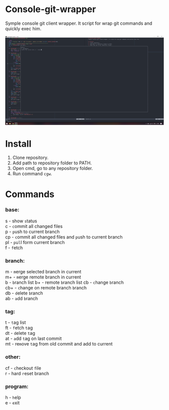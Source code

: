 # Console-git-wrapper
Symple console git client wrapper. It script for wrap git commands and quickly exec him.

![Screenshot](https://github.com/ta-tikoma/console-git-wrapper/raw/master/screenshot.png)

# Install
1. Clone repository.
2. Add path to repository folder to PATH.
3. Open cmd, go to any repository folder.
4. Run command `cgw`.

# Commands
  
### base:  
s   - show `s`tatus  
c   - `c`ommit all changed files  
p   - `p`ush to current branch  
cp  - `c`ommit all changed files and `p`ush to current branch  
pl  - `p`u`l`l form current branch  
f   - `f`etch  

### branch:
m   - `m`erge selected branch in current  
m+  - `m`erge remote branch in current  
b   - `b`ranch list 
b+  -  remote `b`ranch list 
cb  - `c`hange `b`ranch   
cb+ - `c`hange on remote branch `b`ranch   
db  - `d`elete `b`ranch  
ab  - `a`dd `b`ranch  

### tag:
t   - `t`ag list  
ft  - `f`etch `t`ag  
dt  - `d`elete `t`ag  
at  - `a`dd `t`ag on last commit  
mt  - re`m`ove `t`ag from old commit and add to current 

### other:
cf  - `c`heckout `f`ile  
r   - hard `r`eset branch  
  
### program:
h   - `h`elp  
e   - `e`xit  

